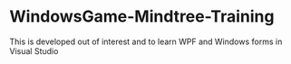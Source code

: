 # WindowsGame-Mindtree-Training
This is developed out of interest and to learn WPF and Windows forms in Visual Studio

